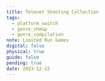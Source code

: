 ```yaml
---
title: Telenet Shooting Collection
tags:
  - platform_switch
  - genre_shmup
  - genre_compilation
note: Limited Run Games
digital: false
physical: true
guide: false
pending: true
date: 2023-12-12
---
```

